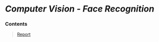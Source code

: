 # _Computer Vision - Face Recognition_

### Contents

> [Report](https://github.com/OJL96/Face_Recognition/files/7213505/Face.Recognition.Report.pdf)
